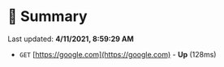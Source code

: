 # 📖 Summary
Last updated: **4/11/2021, 8:59:29 AM**

- `GET` [https://google.com](https://google.com) - **Up** (128ms)
